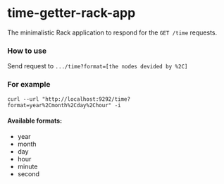 # time-getter-rack-app
The minimalistic Rack application to respond for the `GET /time` requests.

### How to use

Send request to `.../time?format=[the nodes devided by %2C]`

### For example

```bigquery
curl --url "http://localhost:9292/time?format=year%2Cmonth%2Cday%2Chour" -i
```

#### Available formats:
- year
- month
- day
- hour
- minute
- second
